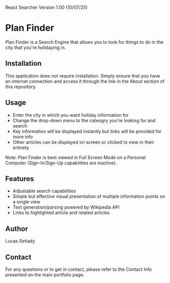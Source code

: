 React Searcher Version 1.00 (10/07/25)
# Plan Finder
Plan Finder is a Search Engine that allows you to look for things to do in the city that you're holidaying in.

## Installation
This application does not require installation. Simply ensure that you have an internet connection and access it through the link in the About section of this repository.

## Usage
- Enter the city in which you want holiday information for
- Change the drop-down menu to the cateogry you're looking for and search
- Key information will be displayed instantly but links will be provided for more info
- Other articles can be displayed on screen or clicked to view in their entirety

Note: Plan Finder is best viewed in Full Screen Mode on a Personal Computer (Sign-In/Sign-Up capabilities are inactive).

## Features
- Adjustable search capabilities
- Simple but effective visual presentation of multiple information points on a single view
- Text generation/parsing powered by Wikipedia API
- Links to highlighted article and related articles

## Author
Lucas Setiady   

## Contact
For any questions or to get in contact, please refer to the Contact Info presented on the main portfolio page. 